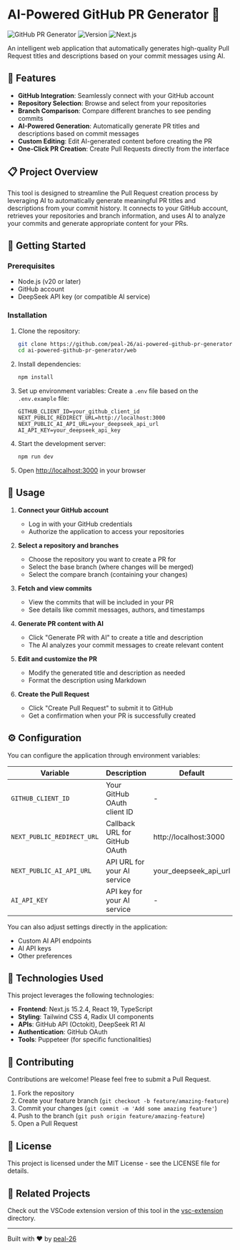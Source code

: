 # AI-Powered GitHub PR Generator 🚀

![GitHub PR Generator](https://img.shields.io/badge/GitHub-PR%20Generator-blue)
![Version](https://img.shields.io/badge/version-0.1.0-green)
![Next.js](https://img.shields.io/badge/Next.js-latest-black)

An intelligent web application that automatically generates high-quality Pull Request titles and descriptions based on your commit messages using AI.

<!-- Add a demo screenshot or banner here when available -->

## 🌟 Features

- **GitHub Integration**: Seamlessly connect with your GitHub account
- **Repository Selection**: Browse and select from your repositories
- **Branch Comparison**: Compare different branches to see pending commits
- **AI-Powered Generation**: Automatically generate PR titles and descriptions based on commit messages
- **Custom Editing**: Edit AI-generated content before creating the PR
- **One-Click PR Creation**: Create Pull Requests directly from the interface

## 📋 Project Overview

This tool is designed to streamline the Pull Request creation process by leveraging AI to automatically generate meaningful PR titles and descriptions from your commit history. It connects to your GitHub account, retrieves your repositories and branch information, and uses AI to analyze your commits and generate appropriate content for your PRs.

## 🚀 Getting Started

### Prerequisites

- Node.js (v20 or later)
- GitHub account
- DeepSeek API key (or compatible AI service)

### Installation

1. Clone the repository:
   ```bash
   git clone https://github.com/peal-26/ai-powered-github-pr-generator.git
   cd ai-powered-github-pr-generator/web
   ```

2. Install dependencies:
   ```bash
   npm install
   ```

3. Set up environment variables:
   Create a `.env` file based on the `.env.example` file:
   ```
   GITHUB_CLIENT_ID=your_github_client_id
   NEXT_PUBLIC_REDIRECT_URL=http://localhost:3000
   NEXT_PUBLIC_AI_API_URL=your_deepseek_api_url
   AI_API_KEY=your_deepseek_api_key
   ```

4. Start the development server:
   ```bash
   npm run dev
   ```

5. Open [http://localhost:3000](http://localhost:3000) in your browser

## 🔧 Usage

1. **Connect your GitHub account**
   - Log in with your GitHub credentials
   - Authorize the application to access your repositories

2. **Select a repository and branches**
   - Choose the repository you want to create a PR for
   - Select the base branch (where changes will be merged)
   - Select the compare branch (containing your changes)

3. **Fetch and view commits**
   - View the commits that will be included in your PR
   - See details like commit messages, authors, and timestamps

4. **Generate PR content with AI**
   - Click "Generate PR with AI" to create a title and description
   - The AI analyzes your commit messages to create relevant content

5. **Edit and customize the PR**
   - Modify the generated title and description as needed
   - Format the description using Markdown

6. **Create the Pull Request**
   - Click "Create Pull Request" to submit it to GitHub
   - Get a confirmation when your PR is successfully created

## ⚙️ Configuration

You can configure the application through environment variables:

| Variable | Description | Default |
|----------|-------------|---------|
| `GITHUB_CLIENT_ID` | Your GitHub OAuth client ID | - |
| `NEXT_PUBLIC_REDIRECT_URL` | Callback URL for GitHub OAuth | http://localhost:3000 |
| `NEXT_PUBLIC_AI_API_URL` | API URL for your AI service | your_deepseek_api_url |
| `AI_API_KEY` | API key for your AI service | - |

You can also adjust settings directly in the application:
- Custom AI API endpoints
- AI API keys
- Other preferences

## 🧩 Technologies Used

This project leverages the following technologies:

- **Frontend**: Next.js 15.2.4, React 19, TypeScript
- **Styling**: Tailwind CSS 4, Radix UI components
- **APIs**: GitHub API (Octokit), DeepSeek R1 AI
- **Authentication**: GitHub OAuth
- **Tools**: Puppeteer (for specific functionalities)

## 🤝 Contributing

Contributions are welcome! Please feel free to submit a Pull Request.

1. Fork the repository
2. Create your feature branch (`git checkout -b feature/amazing-feature`)
3. Commit your changes (`git commit -m 'Add some amazing feature'`)
4. Push to the branch (`git push origin feature/amazing-feature`)
5. Open a Pull Request

## 📝 License

This project is licensed under the MIT License - see the LICENSE file for details.

## 🔗 Related Projects

Check out the VSCode extension version of this tool in the [vsc-extension](../vsc-extension) directory.

---

Built with ❤️ by [peal-26](https://github.com/peal-26)

